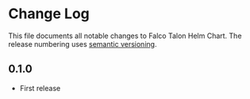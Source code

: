 # Change Log

This file documents all notable changes to Falco Talon Helm Chart. The release
numbering uses [semantic versioning](http://semver.org).

## 0.1.0

- First release
